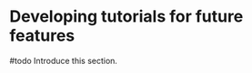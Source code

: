 # Developing tutorials for future features

#todo Introduce this section.

```{tableofcontents}
```

